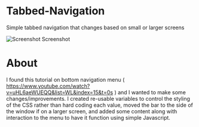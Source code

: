 # Tabbed-Navigation
Simple tabbed navigation that changes based on small or larger screens

![Screenshot](https://i.imgur.com/bf2L1nC.png)
Screenshot

# About
I found this tutorial on bottom navigation menu ( https://www.youtube.com/watch?v=uHL6aeWUEQQ&list=WL&index=15&t=0s )
and I wanted to make some changes/improvements. 
I created re-usable variables to control the styling of the CSS rather than hard coding each value, moved the bar
to the side of the window if on a larger screen, and added some content along with interaction to the 
menu to have it function using simple Javascript.
